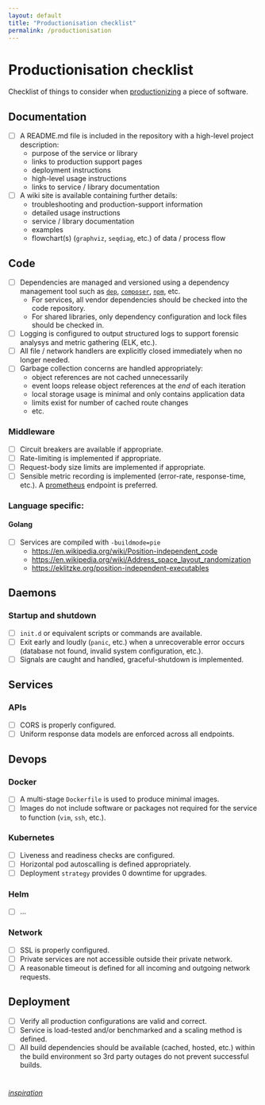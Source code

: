 ```yaml
---
layout: default
title: "Productionisation checklist"
permalink: /productionisation
---
```

# Productionisation checklist

Checklist of things to consider when [productionizing](https://en.wikipedia.org/wiki/Productionisation) a piece of software.

## Documentation

- [ ] A README.md file is included in the repository with a high-level project description:
  * purpose of the service or library
  * links to production support pages
  * deployment instructions
  * high-level usage instructions
  * links to service / library documentation
- [ ] A wiki site is available containing further details:
  * troubleshooting and production-support information
  * detailed usage instructions
  * service / library documentation
  * examples
  * flowchart(s) (`graphviz`, `seqdiag`, etc.) of data / process flow

## Code
- [ ] Dependencies are managed and versioned using a dependency management tool such as [`dep`](https://github.com/golang/dep), [`composer`](https://getcomposer.org/), [`npm`](https://www.npmjs.com/), etc.
  * For services, all vendor dependencies should be checked into the code repository.
  * For shared libraries, only dependency configuration and lock files should be checked in.
- [ ] Logging is configured to output structured logs to support forensic analysys and metric gathering (ELK, etc.).
- [ ] All file / network handlers are explicitly closed immediately when no longer needed.
- [ ] Garbage collection concerns are handled appropriately:
  * object references are not cached unnecessarily
  * event loops release object references at the _end_ of each iteration
  * local storage usage is minimal and only contains application data
  * limits exist for number of cached route changes
  * etc.

### Middleware
- [ ] Circuit breakers are available if appropriate.
- [ ] Rate-limiting is implemented if appropriate.
- [ ] Request-body size limits are implemented if appropriate.
- [ ] Sensible metric recording is implemented (error-rate, response-time, etc.). A [prometheus](https://prometheus.io/) endpoint is preferred.

### Language specific:
#### Golang
- [ ] Services are compiled with `-buildmode=pie`
  * https://en.wikipedia.org/wiki/Position-independent_code
  * https://en.wikipedia.org/wiki/Address_space_layout_randomization
  * https://eklitzke.org/position-independent-executables

## Daemons
### Startup and shutdown
- [ ] `init.d` or equivalent scripts or commands are available.
- [ ] Exit early and loudly (`panic`, etc.) when a unrecoverable error occurs (database not found, invalid system configuration, etc.).
- [ ] Signals are caught and handled, graceful-shutdown is implemented.

## Services
### APIs
- [ ] CORS is properly configured.
- [ ] Uniform response data models are enforced across all endpoints.

## Devops
### Docker
- [ ] A multi-stage `Dockerfile` is used to produce minimal images.
- [ ] Images do not include software or packages not required for the service to function (`vim`, `ssh`, etc.).

### Kubernetes
- [ ] Liveness and readiness checks are configured.
- [ ] Horizontal pod autoscalling is defined appropriately.
- [ ] Deployment `strategy` provides 0 downtime for upgrades.

### Helm
- [ ] ...

### Network
- [ ] SSL is properly configured.
- [ ] Private services are not accessible outside their private network.
- [ ] A reasonable timeout is defined for all incoming and outgoing network requests.

## Deployment
- [ ] Verify all production configurations are valid and correct.
- [ ] Service is load-tested and/or benchmarked and a scaling method is defined.
- [ ] All build dependencies should be available (cached, hosted, etc.) within the build environment so 3rd party outages do not prevent successful builds.

#

_[inspiration](https://github.com/bahlo/go-production-checklist)_
